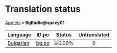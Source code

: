 # Translation status
[Applets](../../README.md) &#187; **BgRadio@spacy01**

Language | ID.po | Status | Untranslated
---------|:--:|:------:|:-----------:
[Bulgarian](../../language-status/bg.md) | [bg.po](po/bg.po) | ![100%](http://progressed.io/bar/100) | 0
